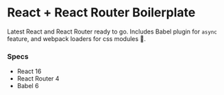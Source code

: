 # React + React Router Boilerplate
Latest React and React Router ready to go. Includes Babel plugin for `async` feature, and webpack loaders for css modules 🎨.

### Specs
* React 16
* React Router 4
* Babel 6